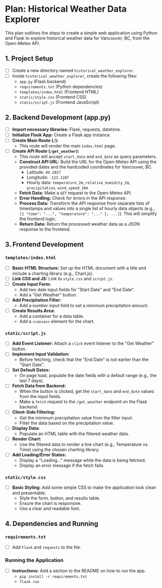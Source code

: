 # Plan: Historical Weather Data Explorer

This plan outlines the steps to create a simple web application using Python and Flask to explore historical weather data for Vancouver, BC, from the Open-Meteo API.

## 1. Project Setup

- [ ] Create a new directory named `historical_weather_explorer`.
- [ ] Inside `historical_weather_explorer`, create the following files:
    - `app.py` (Flask backend)
    - `requirements.txt` (Python dependencies)
    - `templates/index.html` (Frontend HTML)
    - `static/style.css` (Frontend CSS)
    - `static/script.js` (Frontend JavaScript)

## 2. Backend Development (app.py)

- [ ] **Import necessary libraries:** Flask, requests, datetime.
- [ ] **Initialize Flask App:** Create a Flask app instance.
- [ ] **Create Main Route (`/`):**
    - This route will render the main `index.html` page.
- [ ] **Create API Route (`/get_weather`):**
    - This route will accept `start_date` and `end_date` as query parameters.
    - **Construct API URL:** Build the URL for the Open-Meteo API using the provided dates and the hardcoded coordinates for Vancouver, BC.
        - Latitude: `49.2827`
        - Longitude: `-123.1207`
        - Hourly data: `temperature_2m`, `relative_humidity_2m`, `precipitation`, `wind_speed_10m`
    - **Fetch Data:** Make a `GET` request to the Open-Meteo API.
    - **Error Handling:** Check for errors in the API response.
    - **Process Data:** Transform the API response from separate lists of timestamps and values into a single list of hourly data objects (e.g., `[{ "time": "...", "temperature": "..." }, ...]`). This will simplify the frontend logic.
    - **Return Data:** Return the processed weather data as a JSON response to the frontend.

## 3. Frontend Development

### `templates/index.html`
- [ ] **Basic HTML Structure:** Set up the HTML document with a title and include a charting library (e.g., Chart.js).
- [ ] **Link CSS and JS:** Link to `style.css` and `script.js`.
- [ ] **Create Input Form:**
    - Add two date input fields for "Start Date" and "End Date".
    - Add a "Get Weather" button.
- [ ] **Add Precipitation Filter:**
    - Add a number input field to set a minimum precipitation amount.
- [ ] **Create Results Area:**
    - Add a container for a data table.
    - Add a `<canvas>` element for the chart.

### `static/script.js`
- [ ] **Add Event Listener:** Attach a `click` event listener to the "Get Weather" button.
- [ ] **Implement Input Validation:**
    - Before fetching, check that the "End Date" is not earlier than the "Start Date".
- [ ] **Set Default Dates:**
    - On page load, populate the date fields with a default range (e.g., the last 7 days).
- [ ] **Fetch Data from Backend:**
    - When the button is clicked, get the `start_date` and `end_date` values from the input fields.
    - Make a `fetch` request to the `/get_weather` endpoint on the Flask backend.
- [ ] **Client-Side Filtering:**
    - Get the minimum precipitation value from the filter input.
    - Filter the data based on the precipitation value.
- [ ] **Display Data:**
    - Populate an HTML table with the filtered weather data.
- [ ] **Render Chart:**
    - Use the filtered data to render a line chart (e.g., Temperature vs. Time) using the chosen charting library.
- [ ] **Add Loading/Error States:**
    - Display a "Loading..." message while the data is being fetched.
    - Display an error message if the fetch fails.

### `static/style.css`
- [ ] **Basic Styling:** Add some simple CSS to make the application look clean and presentable.
    - Style the form, button, and results table.
    - Ensure the chart is responsive.
    - Use a clear and readable font.

## 4. Dependencies and Running

### `requirements.txt`
- [ ] Add `Flask` and `requests` to the file.

### Running the Application
- [ ] **Instructions:** Add a section to the README on how to run the app.
    - `pip install -r requirements.txt`
    - `flask run`
